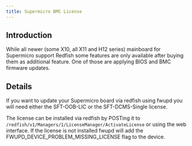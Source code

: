 ```yaml
---
title: Supermicro BMC License
---
```


## Introduction

While all newer (some X10, all X11 and H12 series) mainboard for Supermicro
support Redfish some features are only available after buying them as
additional feature. One of those are applying BIOS and BMC firmware updates.

## Details

If you want to update your Supermicro board via redfish using fwupd you will
need either the SFT-OOB-LIC or the SFT-DCMS-Single license.

The license can be installed via redfish by POSTing it to
`/redfish/v1/Managers/1/LicenseManager/ActivateLicense` or using the web
interface. If the license is not installed fwupd will add the
FWUPD_DEVICE_PROBLEM_MISSING_LICENSE flag to the device.
